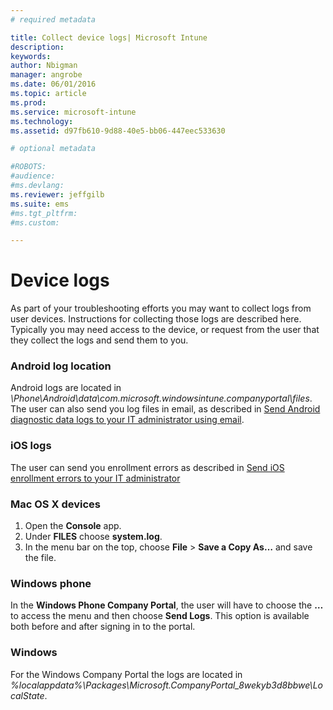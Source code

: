```yaml
---
# required metadata

title: Collect device logs| Microsoft Intune
description:
keywords:
author: Nbigman
manager: angrobe
ms.date: 06/01/2016
ms.topic: article
ms.prod:
ms.service: microsoft-intune
ms.technology:
ms.assetid: d97fb610-9d88-40e5-bb06-447eec533630

# optional metadata

#ROBOTS:
#audience:
#ms.devlang:
ms.reviewer: jeffgilb
ms.suite: ems
#ms.tgt_pltfrm:
#ms.custom:

---
```


# Device logs

As part of your troubleshooting efforts you may want to collect logs from user devices. Instructions for collecting those logs are described here. Typically you may need access to the device, or request from the user that they collect the logs and send them to you.

### Android log location
Android logs are located in *<Android Device>\Phone\Android\data\com.microsoft.windowsintune.companyportal\files*. The user can also send you log files in email, as described in [Send Android diagnostic data logs to your IT administrator using email](/intune/enduser/send-diagnostic-data-logs-to-your-it-administrator-using-email-android).

### iOS logs

The user can send you enrollment errors as described in [Send iOS enrollment errors to your IT administrator](/intune/enduser/send-errors-to-your-it-admin-ios)

### Mac OS X devices

1. Open the **Console** app.
2. Under **FILES** choose **system.log**.
3. In the menu bar on the top, choose **File** > **Save a Copy As…** and save the file.

### Windows phone

In the **Windows Phone Company Portal**, the user will have to choose the **…** to access the menu and then choose **Send Logs**. This option is available both before and after signing in to the portal.

### Windows

For the Windows Company Portal the logs are located in *%localappdata%\Packages\Microsoft.CompanyPortal_8wekyb3d8bbwe\LocalState*.

